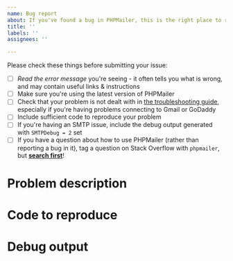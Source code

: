 ```yaml
---
name: Bug report
about: If you've found a bug in PHPMailer, this is the right place to report it
title: ''
labels: ''
assignees: ''

---
```


Please check these things before submitting your issue:

- [ ] *Read the error message* you're seeing - it often tells you what is wrong, and may contain useful links & instructions
- [ ] Make sure you're using the latest version of PHPMailer
- [ ] Check that your problem is not dealt with in [the troubleshooting guide](https://github.com/PHPMailer/PHPMailer/wiki/Troubleshooting), especially if you're having problems connecting to Gmail or GoDaddy
- [ ] Include sufficient code to reproduce your problem
- [ ] If you're having an SMTP issue, include the debug output generated with `SMTPDebug = 2` set
- [ ] If you have a question about how to use PHPMailer (rather than reporting a bug in it), tag a question on Stack Overflow with `phpmailer`, but [**search first**](http://stackoverflow.com/questions/tagged/phpmailer)!

# Problem description

# Code to reproduce

# Debug output
